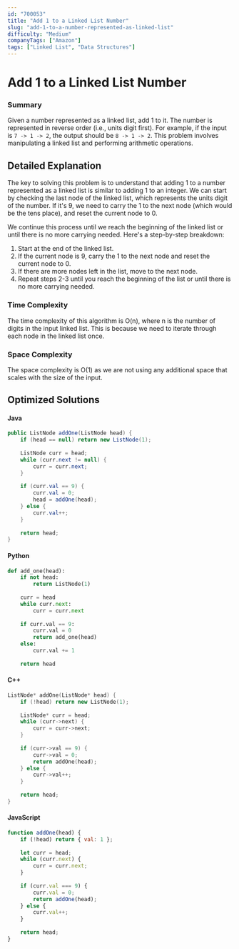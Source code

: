 ```yaml
---
id: "700053"
title: "Add 1 to a Linked List Number"
slug: "add-1-to-a-number-represented-as-linked-list"
difficulty: "Medium"
companyTags: ["Amazon"]
tags: ["Linked List", "Data Structures"]
---
```


**Add 1 to a Linked List Number**
====================================================

### Summary
Given a number represented as a linked list, add 1 to it. The number is represented in reverse order (i.e., units digit first). For example, if the input is `7 -> 1 -> 2`, the output should be `8 -> 1 -> 2`. This problem involves manipulating a linked list and performing arithmetic operations.

## Detailed Explanation
The key to solving this problem is to understand that adding 1 to a number represented as a linked list is similar to adding 1 to an integer. We can start by checking the last node of the linked list, which represents the units digit of the number. If it's 9, we need to carry the 1 to the next node (which would be the tens place), and reset the current node to 0.

We continue this process until we reach the beginning of the linked list or until there is no more carrying needed. Here's a step-by-step breakdown:

1. Start at the end of the linked list.
2. If the current node is 9, carry the 1 to the next node and reset the current node to 0.
3. If there are more nodes left in the list, move to the next node.
4. Repeat steps 2-3 until you reach the beginning of the list or until there is no more carrying needed.

### Time Complexity
The time complexity of this algorithm is O(n), where n is the number of digits in the input linked list. This is because we need to iterate through each node in the linked list once.

### Space Complexity
The space complexity is O(1) as we are not using any additional space that scales with the size of the input.

## Optimized Solutions

#### Java
```java
public ListNode addOne(ListNode head) {
    if (head == null) return new ListNode(1);
    
    ListNode curr = head;
    while (curr.next != null) {
        curr = curr.next;
    }
    
    if (curr.val == 9) {
        curr.val = 0;
        head = addOne(head);
    } else {
        curr.val++;
    }
    
    return head;
}
```

#### Python
```python
def add_one(head):
    if not head:
        return ListNode(1)
    
    curr = head
    while curr.next:
        curr = curr.next
    
    if curr.val == 9:
        curr.val = 0
        return add_one(head)
    else:
        curr.val += 1
    
    return head
```

#### C++
```cpp
ListNode* addOne(ListNode* head) {
    if (!head) return new ListNode(1);
    
    ListNode* curr = head;
    while (curr->next) {
        curr = curr->next;
    }
    
    if (curr->val == 9) {
        curr->val = 0;
        return addOne(head);
    } else {
        curr->val++;
    }
    
    return head;
}
```

#### JavaScript
```javascript
function addOne(head) {
    if (!head) return { val: 1 };
    
    let curr = head;
    while (curr.next) {
        curr = curr.next;
    }
    
    if (curr.val === 9) {
        curr.val = 0;
        return addOne(head);
    } else {
        curr.val++;
    }
    
    return head;
}
```